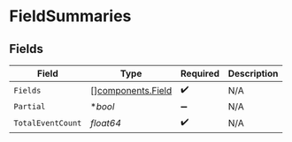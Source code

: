 # FieldSummaries


## Fields

| Field                                                  | Type                                                   | Required                                               | Description                                            |
| ------------------------------------------------------ | ------------------------------------------------------ | ------------------------------------------------------ | ------------------------------------------------------ |
| `Fields`                                               | [][components.Field](../../models/components/field.md) | :heavy_check_mark:                                     | N/A                                                    |
| `Partial`                                              | **bool*                                                | :heavy_minus_sign:                                     | N/A                                                    |
| `TotalEventCount`                                      | *float64*                                              | :heavy_check_mark:                                     | N/A                                                    |